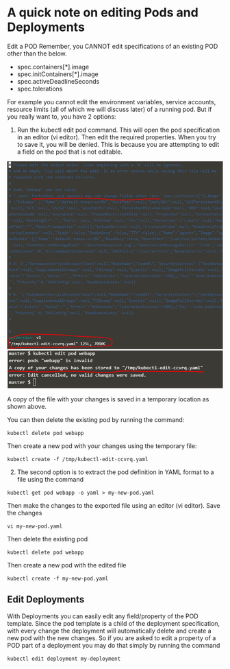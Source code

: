 # A quick note on editing Pods and Deployments
Edit a POD
Remember, you CANNOT edit specifications of an existing POD other than the below.

- spec.containers[*].image
- spec.initContainers[*].image
- spec.activeDeadlineSeconds
- spec.tolerations

For example you cannot edit the environment variables, service accounts, resource limits (all of which we will discuss later) of a running pod. But if you really want to, you have 2 options:

1. Run the kubectl edit pod <pod name> command. This will open the pod specification in an editor (vi editor). Then edit the required properties. When you try to save it, you will be denied. This is because you are attempting to edit a field on the pod that is not editable.

![dashboard](./data/2.1.png )
![dashboard](./data/2.2.png )

A copy of the file with your changes is saved in a temporary location as shown above.

You can then delete the existing pod by running the command:

````
kubectl delete pod webapp
````

Then create a new pod with your changes using the temporary file:
````
kubectl create -f /tmp/kubectl-edit-ccvrq.yaml
````

2. The second option is to extract the pod definition in YAML format to a file using the command

````
kubectl get pod webapp -o yaml > my-new-pod.yaml
````

Then make the changes to the exported file using an editor (vi editor). Save the changes
````
vi my-new-pod.yaml
````
Then delete the existing pod
````
kubectl delete pod webapp
````
Then create a new pod with the edited file
````
kubectl create -f my-new-pod.yaml
````
## **Edit Deployments**

With Deployments you can easily edit any field/property of the POD template. Since the pod template is a child of the deployment specification, with every change the deployment will automatically delete and create a new pod with the new changes. So if you are asked to edit a property of a POD part of a deployment you may do that simply by running the command
````
kubectl edit deployment my-deployment
````